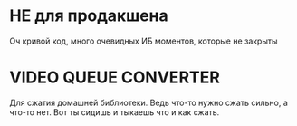 # НЕ для продакшена
Оч кривой код, много очевидных ИБ моментов, которые не закрыты

# VIDEO QUEUE CONVERTER
Для сжатия домашней библиотеки.
Ведь что-то нужно сжать сильно, а что-то нет. Вот ты сидишь и тыкаешь что и как сжать.